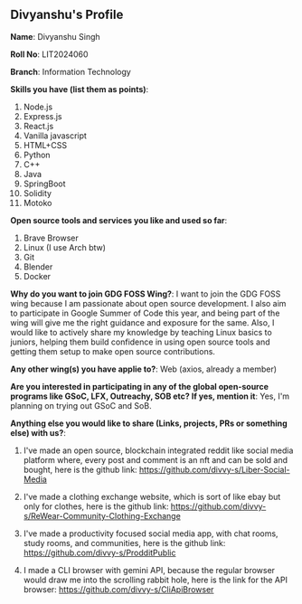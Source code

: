 ## Divyanshu's Profile

**Name**: Divyanshu Singh

**Roll No**: LIT2024060

**Branch**: Information Technology

**Skills you have (list them as points)**:
1. Node.js
2. Express.js
3. React.js
4. Vanilla javascript
5. HTML+CSS
6. Python
7. C++
8. Java
9. SpringBoot
10. Solidity
11. Motoko

**Open source tools and services you like and used so far**:
1. Brave Browser
2. Linux (I use Arch btw)
3. Git
4. Blender
5. Docker

**Why do you want to join GDG FOSS Wing?**: 
I want to join the GDG FOSS wing because I am passionate about open source development. I also aim to participate in Google Summer of Code this year, and being part of the wing will give me the right guidance and exposure for the same. Also, I would like to actively share my knowledge by teaching Linux basics to juniors, helping them build confidence in using open source tools and getting them setup to make open source contributions.

**Any other wing(s) you have applie to?**:
Web (axios, already a member)

**Are you interested in participating in any of the global open-source programs like GSoC, LFX, Outreachy, SOB etc? If yes, mention it**:
Yes, I'm planning on trying out GSoC and SoB.

**Anything else you would like to share (Links, projects, PRs or something else) with us?**:
1. I've made an open source, blockchain integrated reddit like social media platform where, every post and comment is an nft and can be sold and bought, here is the github link: https://github.com/divvy-s/Liber-Social-Media

2. I've made a clothing exchange website, which is sort of like ebay but only for clothes, here is the github link: https://github.com/divvy-s/ReWear-Community-Clothing-Exchange

3. I've made a productivity focused social media app, with chat rooms, study rooms, and communities, here is the github link: https://github.com/divvy-s/ProdditPublic

4. I made a CLI browser with gemini API, because the regular browser would draw me into the scrolling rabbit hole, here is the link for the API browser: https://github.com/divvy-s/CliApiBrowser